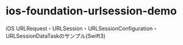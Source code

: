 # ios-foundation-urlsession-demo
iOS URLRequest・URLSession・URLSessionConfiguration・URLSessionDataTaskのサンプル(Swift3)
